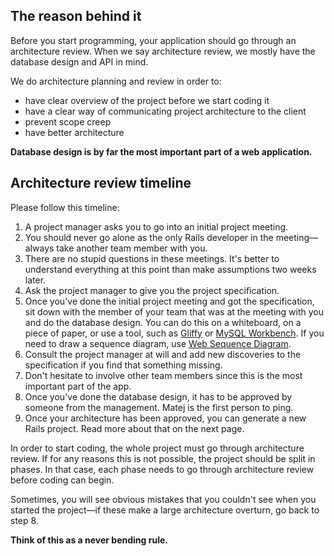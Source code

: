 ## The reason behind it

Before you start programming, your application should go through an architecture review.
When we say architecture review, we mostly have the database design and API in mind.

We do architecture planning and review in order to:

* have clear overview of the project before we start coding it
* have a clear way of communicating project architecture to the client
* prevent scope creep
* have better architecture

**Database design is by far the most important part of a web application.**

## Architecture review timeline

Please follow this timeline:

1. A project manager asks you to go into an initial project meeting.
2. You should never go alone as the only Rails developer in the meeting—always take another team member with you.
3. There are no stupid questions in these meetings. It's better to understand everything at this point than make assumptions two weeks later.
4. Ask the project manager to give you the project specification.
5. Once you've done the initial project meeting and got the specification, sit down with the member of your team that was at the meeting with you and do the database design. You can do this on a whiteboard, on a piece of paper, or use a tool, such as [Gliffy](https://www.gliffy.com/) or [MySQL Workbench](https://dev.mysql.com/downloads/workbench/). If you need to draw a sequence diagram, use [Web Sequence Diagram](https://www.websequencediagrams.com/).
6. Consult the project manager at will and add new discoveries to the specification if you find that something missing.
7. Don't hesitate to involve other team members since this is the most important part of the app.
8. Once you've done the database design, it has to be approved by someone from the management. Matej is the first person to ping.
9. Once your architecture has been approved, you can generate a new Rails project. Read more about that on the next page.

In order to start coding, the whole project must go through architecture review.
If for any reasons this is not possible, the project should be split in phases. In that case, each phase needs to go through architecture review before coding can begin.

Sometimes, you will see obvious mistakes that you couldn't see when you started the project—if these make a large architecture overturn, go back to step 8.

**Think of this as a never bending rule.**
